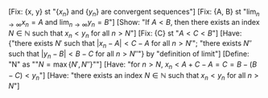 [Fix: {x, y} st "$\{x_n\}$ and $\{y_n\}$ are convergent sequences"]
[Fix: {A, B} st "$\lim_{n \to \infty} x_n = A$ and $\lim_{n \to \infty} y_n = B$"]
[Show: "If $A < B$, then there exists an index $N \in \mathbb{N}$ such that $x_n < y_n$ for all $n > N$"]
[Fix: {C} st "$A < C < B$"]
[Have: {"there exists $N'$ such that $|x_n - A| < C - A$ for all $n > N'$"; "there exists $N''$ such that $|y_n - B| < B - C$ for all $n > N''$"} by "definition of limit"]
[Define: "N" as ""$N = \max\{N', N''\}$""]
[Have: "for $n > N$, $x_n < A + C - A = C = B - (B - C) < y_n$"]
[Have: "there exists an index $N \in \mathbb{N}$ such that $x_n < y_n$ for all $n > N$"]